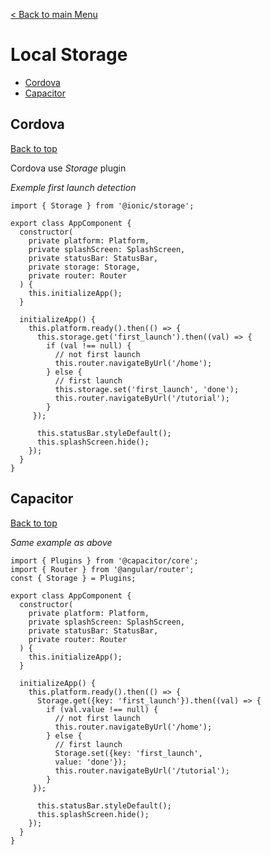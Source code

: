[< Back to main Menu](https://github.com/gsoulie/Mobile-App-Development/blob/master/ionic2-test.md)    

# Local Storage

* [Cordova](#cordova)  
* [Capacitor](#capacitor)    

## Cordova
[Back to top](#local-storage)  

Cordova use *Storage* plugin

*Exemple first launch detection*

```
import { Storage } from '@ionic/storage';

export class AppComponent {
  constructor(
    private platform: Platform,
    private splashScreen: SplashScreen,
    private statusBar: StatusBar,
    private storage: Storage,
    private router: Router
  ) {
    this.initializeApp();
  }

  initializeApp() {
    this.platform.ready().then(() => {
      this.storage.get('first_launch').then((val) => {
        if (val !== null) {
          // not first launch
          this.router.navigateByUrl('/home');
        } else {
          // first launch
          this.storage.set('first_launch', 'done');
          this.router.navigateByUrl('/tutorial');
        }
     });

      this.statusBar.styleDefault();
      this.splashScreen.hide();
    });
  }
}
```


## Capacitor
[Back to top](#local-storage) 

*Same example as above*

```
import { Plugins } from '@capacitor/core';
import { Router } from '@angular/router';
const { Storage } = Plugins;

export class AppComponent {
  constructor(
    private platform: Platform,
    private splashScreen: SplashScreen,
    private statusBar: StatusBar,
    private router: Router
  ) {
    this.initializeApp();
  }

  initializeApp() {
    this.platform.ready().then(() => {
      Storage.get({key: 'first_launch'}).then((val) => {
        if (val.value !== null) {
          // not first launch
          this.router.navigateByUrl('/home');
        } else {
          // first launch
          Storage.set({key: 'first_launch',
          value: 'done'});
          this.router.navigateByUrl('/tutorial');
        }
     });

      this.statusBar.styleDefault();
      this.splashScreen.hide();
    });
  }
}
```

